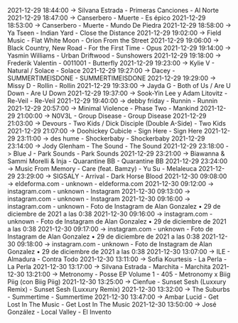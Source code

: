 2021-12-29 18:44:00 -> Silvana Estrada - Primeras Canciones - Al Norte
2021-12-29 18:47:00 -> Canserbero - Muerte - Es épico
2021-12-29 18:53:00 -> Canserbero - Muerte - Mundo De Piedra
2021-12-29 18:58:00 -> Ya Tseen - Indian Yard - Close the Distance
2021-12-29 19:02:00 -> Field Music - Flat White Moon - Orion From the Street
2021-12-29 19:06:00 -> Black Country, New Road - For the First Time - Opus
2021-12-29 19:14:00 -> Yasmin Williams - Urban Driftwood - Sunshowers
2021-12-29 19:18:00 -> Frederik Valentin - 0011001 - Butterfly
2021-12-29 19:23:00 -> Kylie V - Natural / Solace - Solace
2021-12-29 19:27:00 -> Dacey - SUMMERTIMEISDONE - SUMMERTIMEISDONE
2021-12-29 19:29:00 -> Missy D - Rollin - Rollin
2021-12-29 19:33:00 -> Jayda G - Both of Us / Are U Down - Are U Down
2021-12-29 19:37:00 -> Sook-Yin Lee y Adam Litovitz - Re-Veil - Re-Veil
2021-12-29 19:40:00 -> debby friday - Runnin - Runnin
2021-12-29 20:57:00 -> Minimal Violence - Phase Two - Mankind
2021-12-29 21:00:00 -> N0V3L - Group Disease - Group Disease
2021-12-29 21:03:00 -> Devours - Two Kids / Dick Disciple (Double A-Side) - Two Kids
2021-12-29 21:07:00 -> Doohickey Cubicle - Sign Here - Sign Here
2021-12-29 23:11:00 -> des hume - Shockerbaby - Shockerbaby
2021-12-29 23:14:00 -> Jody Glenham - The Sound - The Sound
2021-12-29 23:18:00 -> Blue J - Park Sounds - Park Sounds
2021-12-29 23:21:00 -> Biawanna & Sammi Morelli & Inja - Quarantine BB - Quarantine BB
2021-12-29 23:24:00 -> Music From Memory - Care (feat. Bamzy) - Yu Su - Melaleuca
2021-12-29 23:29:00 -> SIGSALY - Arrival - Dark Horse Blood
2021-12-30 09:08:00 -> eldeforma.com - unknown - eldeforma.com
2021-12-30 09:12:00 -> instagram.com - unknown - Instagram
2021-12-30 09:13:00 -> instagram.com - unknown - Instagram
2021-12-30 09:16:00 -> instagram.com - unknown - Foto de Instagram de Alan Gonzalez • 29 de diciembre de 2021 a las 0:38
2021-12-30 09:16:00 -> instagram.com - unknown - Foto de Instagram de Alan Gonzalez • 29 de diciembre de 2021 a las 0:38
2021-12-30 09:17:00 -> instagram.com - unknown - Foto de Instagram de Alan Gonzalez • 29 de diciembre de 2021 a las 0:38
2021-12-30 09:18:00 -> instagram.com - unknown - Foto de Instagram de Alan Gonzalez • 29 de diciembre de 2021 a las 0:38
2021-12-30 13:07:00 -> ILE - Almadura - Contra Todo
2021-12-30 13:11:00 -> Sofia Kourtesis - La Perla - La Perla
2021-12-30 13:17:00 -> Silvana Estrada - Marchita - Marchita
2021-12-30 13:21:00 -> Metronomy - Posse EP Volume 1 - 405 - Metronomy x Biig Piig (con Biig Piig)
2021-12-30 13:25:00 -> Cienfue - Sunset Sesh (Luxxury Remix) - Sunset Sesh (Luxxury Remix)
2021-12-30 13:32:00 -> The Suburbs - Summertime - Summertime
2021-12-30 13:47:00 -> Ambar Lucid - Get Lost In The Music - Get Lost In The Music
2021-12-30 13:50:00 -> José González - Local Valley - El Invento

